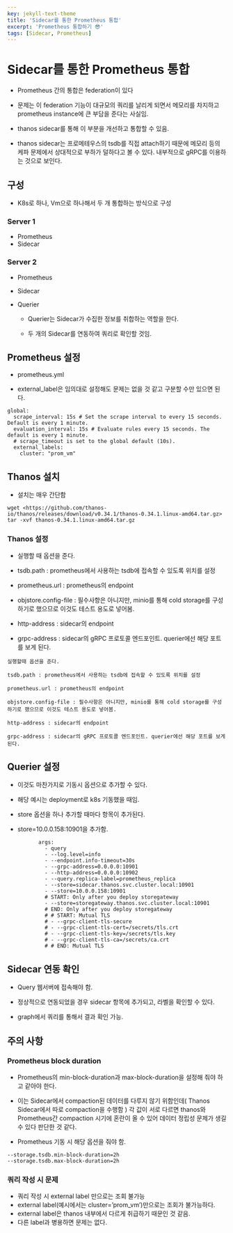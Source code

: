 ```yaml
---
key: jekyll-text-theme
title: 'Sidecar를 통한 Prometheus 통합'
excerpt: 'Prometheus 통합하기 😎'
tags: [Sidecar, Prometheus]
---
```


# Sidecar를 통한 Prometheus 통합

* Prometheus 간의 통합은 federation이 있다

* 문제는 이 federation 기능이 대규모의 쿼리를 날리게 되면서 메모리를 차지하고 prometheus instance에 큰 부담을 준다는 사실임.

* thanos sidecar를 통해 이 부분을 개선하고 통합할 수 있음.

* thanos sidecar는 프로메테우스의 tsdb를 직접 attach하기 때문에 메모리 등의 케파 문제에서 상대적으로 부하가 덜하다고 볼 수 있다. 내부적으로 gRPC를 이용하는 것으로 보인다.

## 구성

* K8s로 하나, Vm으로 하나해서 두 개 통합하는 방식으로 구성

### Server 1

* Prometheus
* Sidecar

### Server 2

* Prometheus

* Sidecar

* Querier

	* Querier는 Sidecar가 수집한 정보를 취합하는 역할을 한다.

	* 두 개의 Sidecar를 연동하여 쿼리로 확인할 것임.

## Prometheus 설정

* prometheus.yml

* external_label은 임의대로 설정해도 문제는 없을 것 같고 구분할 수만 있으면 된다.

```
global:
  scrape_interval: 15s # Set the scrape interval to every 15 seconds. Default is every 1 minute.
  evaluation_interval: 15s # Evaluate rules every 15 seconds. The default is every 1 minute.
  # scrape_timeout is set to the global default (10s).
  external_labels:
    cluster: "prom_vm"
```

## Thanos 설치

* 설치는 매우 간단함

```
wget <https://github.com/thanos-io/thanos/releases/download/v0.34.1/thanos-0.34.1.linux-amd64.tar.gz>
tar -xvf thanos-0.34.1.linux-amd64.tar.gz
```

### Thanos 설정

* 실행할 때 옵션을 준다.

* tsdb.path : prometheus에서 사용하는 tsdb에 접속할 수 있도록 위치를 설정

* prometheus.url : prometheus의 endpoint

* objstore.config-file : 필수사항은 아니지만, minio를 통해 cold storage를 구성하기로 했으므로 이것도 테스트 용도로 넣어봄.

* http-address : sidecar의 endpoint

* grpc-address : sidecar의 gRPC 프로토콜 엔드포인트. querier에선 해당 포트를 보게 된다.

```
실행할때 옵션을 준다.

tsdb.path : prometheus에서 사용하는 tsdb에 접속할 수 있도록 위치를 설정

prometheus.url : prometheus의 endpoint

objstore.config-file : 필수사항은 아니지만, minio를 통해 cold storage를 구성하기로 했으므로 이것도 테스트 용도로 넣어봄.

http-address : sidecar의 endpoint

grpc-address : sidecar의 gRPC 프로토콜 엔드포인트. querier에선 해당 포트를 보게 된다.
```

## Querier 설정

* 이것도 마찬가지로 기동시 옵션으로 추가할 수 있다.

* 해당 예시는 deployment로 k8s 기동했을 때임.

* store 옵션을 하나 추가할 때마다 항목이 추가된다.

* store=10.0.0.158:10901을 추가함.

```
          args:
            - query
            - --log.level=info
            - --endpoint.info-timeout=30s
            - --grpc-address=0.0.0.0:10901
            - --http-address=0.0.0.0:10902
            - --query.replica-label=prometheus_replica
            - --store=sidecar.thanos.svc.cluster.local:10901
            - --store=10.0.0.158:10901
            # START: Only after you deploy storegateway
            - --store=storegateway.thanos.svc.cluster.local:10901
            # END: Only after you deploy storegateway
            # # START: Mutual TLS
            # - --grpc-client-tls-secure
            # - --grpc-client-tls-cert=/secrets/tls.crt
            # - --grpc-client-tls-key=/secrets/tls.key
            # - --grpc-client-tls-ca=/secrets/ca.crt
            # # END: Mutual TLS
```

## Sidecar 연동 확인

* Query 웹서버에 접속해야 함.

* 정상적으로 연동되었을 경우 sidecar 항목에 추가되고, 라벨을 확인할 수 있다.

* graph에서 쿼리를 통해서 결과 확인 가능.


## 주의 사항

### Prometheus block duration

* Prometheus의 min-block-duration과 max-block-duration을 설정해 줘야 하고 같아야 한다.

* 이는 Sidecar에서 compaction된 데이터를 다루지 않기 위함인데( Thanos Sidecar에서 따로 compaction을 수행함 ) 각 값이 서로 다르면 thanos와 Prometheus간 compaction 시기에 혼란이 올 수 있어 데이터 정립성 문제가 생길 수 있다 판단한 것 같다.

* Prometheus 기동 시 해당 옵션을 줘야 함.

```
--storage.tsdb.min-block-duration=2h
--storage.tsdb.max-block-duration=2h
```

### 쿼리 작성 시 문제

* 쿼리 작성 시 external label 만으로는 조회 불가능
* external label(예시에서는 cluster=’prom_vm’)만으로는 조회가 불가능하다.
* external label은 thanos 내부에서 다르게 취급하기 때문인 것 같음.
* 다른 label과 병용하면 문제는 없다.